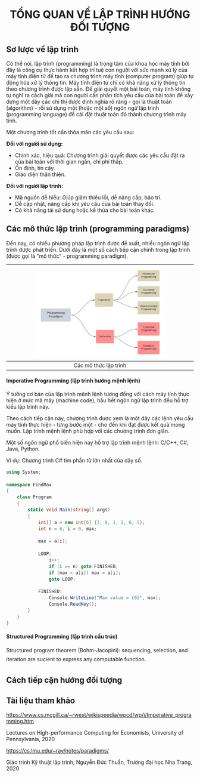 <h1 align="center"> 
TỔNG QUAN VỀ LẬP TRÌNH HƯỚNG ĐỐI TƯỢNG
</h1>

## Sơ lược về lập trình

Có thể nói, lập trình (programming) là trọng tâm của khoa học máy tính bởi đây là công cụ thực hành kết hợp trí tuệ con người với sức mạnh xử lý của máy tính điện tử để tạo ra chương trình máy tính (computer program) giúp tự động hóa xử lý thông tin. Máy tính điện tử chỉ có khả năng xử lý thông tin theo chương trình được lập sẵn. Để giải quyết một bài toán, máy tính không tự nghĩ ra cách giải mà con người cần phân tích yêu cầu của bài toán để xây dựng một dãy các chỉ thị được định nghĩa rõ ràng - gọi là thuật toán (algorithm) - rồi sử dụng một (hoặc một số) ngôn ngữ lập trình (programming language) để cài đặt thuật toán đó thành chương trình máy tính. 

Một chương trình tốt cần thỏa mãn các yêu cầu sau:

**Đối với người sử dụng:**
- Chính xác, hiệu quả: Chương trình giải quyết được các yêu cầu đặt ra của bài toán với thời gian ngắn, chi phí thấp.
- Ổn định, tin cậy.
- Giao diện thân thiện.

**Đối với người lập trình:**
- Mã nguồn dễ hiểu: Giúp giảm thiểu lỗi, dễ nâng cấp, bảo trì.
- Dễ cập nhật, nâng cấp khi yêu cầu của bài toán thay đổi.
- Có khả năng tái sử dụng hoặc kế thừa cho bài toán khác.

## Các mô thức lập trình (programming paradigms)

Đến nay, có nhiều phương pháp lập trình được đề xuất, nhiều ngôn ngữ lập trình được phát triển. Dưới đây là một số cách tiếp cận chính trong lập trình (được gọi là "mô thức" - programming paradigm).

| <img src="figs/programming_paradigms.png" width="70%"/> |
|:--:|
| Các mô thức lập trình |

#### Imperative Programming (lập trình hướng mệnh lệnh)
Ý tưởng cơ bản của lập trình mệnh lệnh tương đồng với cách máy tính thực hiện ở mức mã máy (machine code), hầu hết ngôn ngữ lập trình đều hỗ trợ kiểu lập trình này. 

Theo cách tiếp cận này, chương trình được xem là một dãy các lệnh yêu cầu máy tính thực hiện - từng bước một - cho đến khi đạt được kết quả mong muốn. Lập trình mệnh lệnh phù hợp với các chương trình đơn giản. 

Một số ngôn ngữ phổ biến hiện nay hỗ trợ lập trình mệnh lệnh: C/C++, C#, Java, Python.

Ví dụ: Chương trình C# tìm phần tử lớn nhất của dãy số.
```csharp
using System;

namespace FindMax
{
    class Program
    {
        static void Main(string[] args)
        {
			int[] a = new int[6] {3, 8, 1, 2, 6, 5};
			int n = 6, i = 0, max;

			max = a[i];

			LOOP:
				i++;
				if (i == n) goto FINISHED;
				if (max < a[i]) max = a[i];
				goto LOOP;

			FINISHED:
				Console.WriteLine("Max value = {0}", max);
				Console.ReadKey();
		}
    }
}
```

#### Structured Programming (lập trình cấu trúc)
Structured program theorem (Bohm-Jacopini): sequencing, selection, and iteration are sucient to
express any computable function.

## Cách tiếp cận hướng đối tượng

## Tài liệu tham khảo 
https://www.cs.mcgill.ca/~rwest/wikispeedia/wpcd/wp/i/Imperative_programming.htm

Lectures on High-performance Computing for Economists, University of Pennsylvania, 2020

https://cs.lmu.edu/~ray/notes/paradigms/

Giáo trình Kỹ thuật lập trình, Nguyễn Đức Thuần, Trường đại học Nha Trang, 2020
